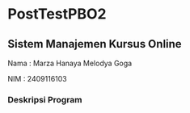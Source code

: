 # PostTestPBO2

## Sistem Manajemen Kursus Online

Nama : Marza Hanaya Melodya Goga

NIM : 2409116103

### Deskripsi Program
